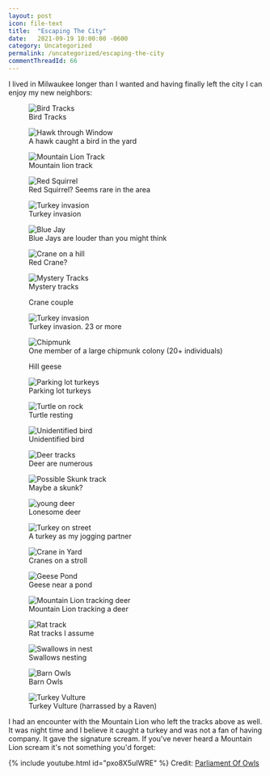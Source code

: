 ```yaml
---
layout: post
icon: file-text
title:  "Escaping The City"
date:   2021-09-19 10:00:00 -0600
category: Uncategorized
permalink: /uncategorized/escaping-the-city
commentThreadId: 66
---
```


I lived in Milwaukee longer than I wanted and having finally left the city I can enjoy my new neighbors:

<article class="gallery">
    <figure class='gallery-item'>
        <img src='/media-library/uncategorized/brookfield/bird-track_1024.jpg' alt='Bird Tracks' loading='lazy'>
        <figcaption>Bird Tracks</figcaption>
    </figure>
    <figure class='gallery-item'>
        <img src='/media-library/uncategorized/brookfield/hawk-window_1024.jpg' alt='Hawk through Window' loading='lazy'>
        <figcaption>A hawk caught a bird in the yard</figcaption>
    </figure>
    <figure class='gallery-item'>
        <img src='/media-library/uncategorized/brookfield/mountain-lion-track_1024.jpg' alt='Mountain Lion Track' loading='lazy'>
        <figcaption>Mountain lion track</figcaption>
    </figure>
    <figure class='gallery-item'>
        <img src='/media-library/uncategorized/brookfield/red-squirrel_1024.jpg' alt='Red Squirrel' loading='lazy'>
        <figcaption>Red Squirrel? Seems rare in the area</figcaption>
    </figure>
    <figure class='gallery-item'>
        <img src='/media-library/uncategorized/brookfield/turkey-army_1024.jpg' alt='Turkey invasion' loading='lazy'>
        <figcaption>Turkey invasion</figcaption>
    </figure>
    <figure class='gallery-item'>
        <img src='/media-library/uncategorized/brookfield/blue-jay_1024.jpg' alt='Blue Jay' loading='lazy'>
        <figcaption>Blue Jays are louder than you might think</figcaption>
    </figure>
    <figure class='gallery-item'>
        <img src='/media-library/uncategorized/brookfield/hill-crane_1024.jpg' alt='Crane on a hill' loading='lazy'>
        <figcaption>Red Crane?</figcaption>
    </figure>
    <figure class='gallery-item'>
        <img src='/media-library/uncategorized/brookfield/mystery_1024.jpg' alt='Mystery Tracks' loading='lazy'>
        <figcaption>Mystery tracks</figcaption>
    </figure>
    <figure class='gallery-item'>
        <img src='/media-library/uncategorized/brookfield/ridge-cranes_1024.jpg' alt='' loading='lazy'>
        <figcaption>Crane couple</figcaption>
    </figure>
    <figure class='gallery-item'>
        <img src='/media-library/uncategorized/brookfield/turkey-invade-1024.jpg' alt='Turkey invasion' loading='lazy'>
        <figcaption>Turkey invasion. 23 or more</figcaption>
    </figure>
    <figure class='gallery-item'>
        <img src='/media-library/uncategorized/brookfield/chipmunk_1024.jpg' alt='Chipmunk' loading='lazy'>
        <figcaption>One member of a large chipmunk colony (20+ individuals)</figcaption>
    </figure>
    <figure class='gallery-item'>
        <img src='/media-library/uncategorized/brookfield/hill-geese_1024.jpg' alt='' loading='lazy'>
        <figcaption>Hill geese</figcaption>
    </figure>
    <figure class='gallery-item'>
        <img src='/media-library/uncategorized/brookfield/parking-lot-turkeys_1024.jpg' alt='Parking lot turkeys' loading='lazy'>
        <figcaption>Parking lot turkeys</figcaption>
    </figure>
    <figure class='gallery-item'>
        <img src='/media-library/uncategorized/brookfield/rock-turtle_1024.jpg' alt='Turtle on rock' loading='lazy'>
        <figcaption>Turtle resting</figcaption>
    </figure>
    <figure class='gallery-item'>
        <img src='/media-library/uncategorized/brookfield/unidentified-bird_1024.jpg' alt='Unidentified bird' loading='lazy'>
        <figcaption>Unidentified bird</figcaption>
    </figure>
    <figure class='gallery-item'>
        <img src='/media-library/uncategorized/brookfield/deer-track_1024.jpg' alt='Deer tracks' loading='lazy'>
        <figcaption>Deer are numerous</figcaption>
    </figure>
    <figure class='gallery-item'>
        <img src='/media-library/uncategorized/brookfield/maybe-skunk_1024.jpg' alt='Possible Skunk track' loading='lazy'>
        <figcaption>Maybe a skunk?</figcaption>
    </figure>
    <figure class='gallery-item'>
        <img src='/media-library/uncategorized/brookfield/pond-deer_1024.jpg' alt='young deer' loading='lazy'>
        <figcaption>Lonesome deer</figcaption>
    </figure>
    <figure class='gallery-item'>
        <img src='/media-library/uncategorized/brookfield/street-turkey_1024.jpg' alt='Turkey on street' loading='lazy'>
        <figcaption>A turkey as my jogging partner</figcaption>
    </figure>
    <figure class='gallery-item'>
        <img src='/media-library/uncategorized/brookfield/yard-cranes_1024.jpg' alt='Crane in Yard' loading='lazy'>
        <figcaption>Cranes on a stroll</figcaption>
    </figure>
    <figure class='gallery-item'>
        <img src='/media-library/uncategorized/brookfield/geese-pond_1024.jpg' alt='Geese Pond' loading='lazy'>
        <figcaption>Geese near a pond</figcaption>
    </figure>
    <figure class='gallery-item'>
        <img src='/media-library/uncategorized/brookfield/mountain-lion-deer-track_1024.jpg' alt='Mountain Lion tracking deer' loading='lazy'>
        <figcaption>Mountain Lion tracking a deer</figcaption>
    </figure>
    <figure class='gallery-item'>
        <img src='/media-library/uncategorized/brookfield/rat-track_1024.jpg' alt='Rat track' loading='lazy'>
        <figcaption>Rat tracks I assume</figcaption>
    </figure>
    <figure class='gallery-item'>
        <img src='/media-library/uncategorized/brookfield/swallows_1024.jpg' alt='Swallows in nest' loading='lazy'>
        <figcaption>Swallows nesting</figcaption>
    </figure>
    <figure class='gallery-item'>
        <img src='/media-library/uncategorized/brookfield/owls_1024.jpg' alt='Barn Owls' loading='lazy'>
        <figcaption>Barn Owls</figcaption>
    </figure>
    <figure class="gallery-item">
        <img src="/media-library/uncategorized/brookfield/turkey-vulture_1024.jpg" alt="Turkey Vulture" loading="lazy">
        <figcaption>Turkey Vulture (harrassed by a Raven)</figcaption>
    </figure>
</article>

I had an encounter with the Mountain Lion who left the tracks above as well. It was night time and I believe it caught a turkey and was not a fan of having company. It gave the signature scream. If you've never heard a Mountain Lion scream it's not something you'd forget:

{% include youtube.html id="pxo8X5uIWRE" %}
Credit: [
Parliament Of Owls](https://www.youtube.com/channel/UCSzr16Cz57J5kEGlXH_rOvg)
